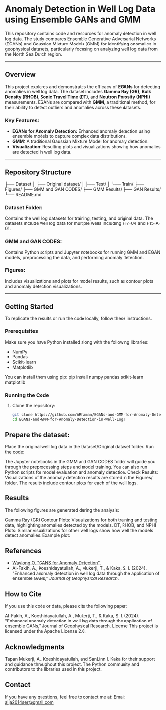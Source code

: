 # Anomaly Detection in Well Log Data using Ensemble GANs and GMM

This repository contains code and resources for anomaly detection in well log data. The study compares Ensemble Generative Adversarial Networks (EGANs) and Gaussian Mixture Models (GMM) for identifying anomalies in geophysical datasets, particularly focusing on analyzing well log data from the North Sea Dutch region.

---

## Overview

This project explores and demonstrates the efficacy of **EGANs** for detecting anomalies in well log data. The dataset includes **Gamma Ray (GR)**, **Bulk Density (RHOB)**, **Sonic Travel Time (DT)**, and **Neutron Porosity (NPHI)** measurements. EGANs are compared with **GMM**, a traditional method, for their ability to detect outliers and anomalies across these datasets.

### Key Features:
- **EGANs for Anomaly Detection:** Enhanced anomaly detection using ensemble models to capture complex data distributions.
- **GMM:** A traditional Gaussian Mixture Model for anomaly detection.
- **Visualization:** Resulting plots and visualizations showing how anomalies are detected in well log data.

---

## Repository Structure
├── Dataset
│   ├── Original dataset/
│   ├── Test/
│   └── Train/
├── Figures/
├── GMM and GAN CODES/
├── GMM Results/
├── GAN Results/
└── README.md


### Dataset Folder:
Contains the well log datasets for training, testing, and original data. The datasets include well log data for multiple wells including F17-04 and F15-A-01.

### GMM and GAN CODES:
Contains Python scripts and Jupyter notebooks for running GMM and EGAN models, preprocessing the data, and performing anomaly detection.

### Figures:
Includes visualizations and plots for model results, such as contour plots and anomaly detection visualizations.

---

## Getting Started

To replicate the results or run the code locally, follow these instructions.

### Prerequisites

Make sure you have Python installed along with the following libraries:

- NumPy
- Pandas
- Scikit-learn
- Matplotlib

You can install them using pip:
pip install numpy pandas scikit-learn matplotlib


### Running the Code

1. Clone the repository:

   ```bash
   git clone https://github.com/ARhaman/EGANs-and-GMM-for-Anomaly-Detection-in-Well-Logs.git
   cd EGANs-and-GMM-for-Anomaly-Detection-in-Well-Logs


## Prepare the dataset:

Place the original well log data in the Dataset/Original dataset folder.
Run the code:

The Jupyter notebooks in the GMM and GAN CODES folder will guide you through the preprocessing steps and model training.
You can also run Python scripts for model evaluation and anomaly detection.
Check Results:
Visualizations of the anomaly detection results are stored in the Figures/ folder.
The results include contour plots for each of the well logs.
##  Results
The following figures are generated during the analysis:

Gamma Ray (GR) Contour Plots: Visualizations for both training and testing data, highlighting anomalies detected by the models.
DT, RHOB, and NPHI Plots: Similar visualizations for other well logs show how well the models detect anomalies.
Example plot:

## References

- [Waylong O. "GANS for Anomaly Detection"](https://github.com/waylongo/Gans-for-anomaly-detection).
- Al-Fakih, A., Koeshidayatullah, A., Mukerji, T., & Kaka, S. I. (2024). "Enhanced anomaly detection in well log data through the application of ensemble GANs," *Journal of Geophysical Research*.


## How to Cite
If you use this code or data, please cite the following paper:

Al-Fakih, A., Koeshidayatullah, A., Mukerji, T., & Kaka, S. I. (2024). "Enhanced anomaly detection in well log data through the application of ensemble GANs," Journal of Geophysical Research.
License
This project is licensed under the Apache License 2.0.

## Acknowledgments
Tapan Mukerji, A., Koeshidayatullah, and SanLinn I. Kaka for their support and guidance throughout this project.
The Python community and contributors to the libraries used in this project.

## Contact
If you have any questions, feel free to contact me at:
Email: alja2014ser@gmail.com
